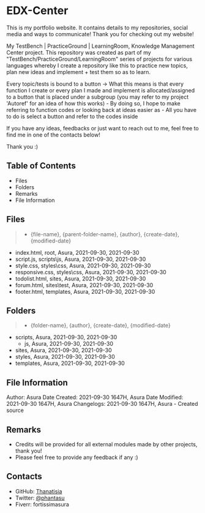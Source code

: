 # EDX-Center

This is my portfolio website. It contains details to my repositories, social media and ways to communicate!
Thank you for checking out my website!

My TestBench | PracticeGround | LearningRoom, Knowledge Management Center project.
This repository was created as part of my "TestBench/PracticeGround/LearningRoom" series of projects for various languages whereby I create a repository like this to practice new topics, plan new ideas and implement + test them so as to learn.

Every topic/tests is bound to a button -> What this means is that every function I create or every plan I made and implement is allocated/assigned to a button that is placed under a subgroup (you may refer to my project 'Autoref' for an idea of how this works)
    - By doing so, I hope to make referring to function codes or looking back at ideas easier as
    - All you have to do is select a button and refer to the codes inside

If you have any ideas, feedbacks or just want to reach out to me, feel free to find me in one of the contacts below!

Thank you :)

## Table of Contents

- Files
- Folders
- Remarks
- File Information

## Files

> - {file-name}, {parent-folder-name}, {author}, {create-date}, {modified-date}

- index.html, root, Asura, 2021-09-30, 2021-09-30
- script.js, scripts\js, Asura, 2021-09-30, 2021-09-30
- style.css, styles\css, Asura, 2021-09-30, 2021-09-30
- responsive.css, styles\css, Asura, 2021-09-30, 2021-09-30
- todolist.html, sites, Asura, 2021-09-30, 2021-09-30
- forum.html, sites\test, Asura, 2021-09-30, 2021-09-30
- footer.html, templates, Asura, 2021-09-30, 2021-09-30

## Folders

> - {folder-name}, {author}, {create-date}, {modified-date}

- scripts, Asura, 2021-09-30, 2021-09-30
  - js, Asura, 2021-09-30, 2021-09-30
- sites, Asura, 2021-09-30, 2021-09-30
- styles, Asura, 2021-09-30, 2021-09-30
- templates, Asura, 2021-09-30, 2021-09-30

## File Information

Author: Asura
Date Created: 2021-09-30 1647H, Asura
Date Modified:
    2021-09-30 1647H, Asura
Changelogs:
    2021-09-30 1647H, Asura
        - Created source

## Remarks

- Credits will be provided for all external modules made by other projects, thank you!
- Please feel free to provide any feedback if any :)

## Contacts

- GitHub: [Thanatisia](https://github.com/Thanatisia)
- Twitter: [@phantasu](https://twitter.com/phantasu)
- Fiverr: fortissimasura
